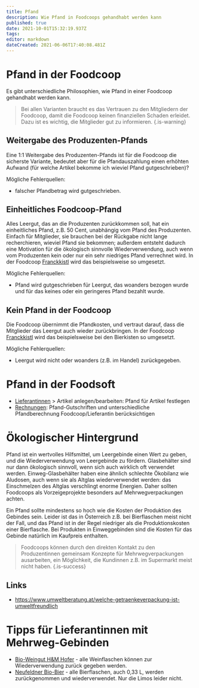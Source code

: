 ```yaml
---
title: Pfand
description: Wie Pfand in Foodcoops gehandhabt werden kann
published: true
date: 2021-10-01T15:32:19.937Z
tags: 
editor: markdown
dateCreated: 2021-06-06T17:40:08.481Z
---
```


# Pfand in der Foodcoop

Es gibt unterschiedliche Philosophien, wie Pfand in einer Foodcoop gehandhabt werden kann.
 
 
> Bei allen Varianten braucht es das Vertrauen zu den Mitgliedern der Foodcoop, damit die Foodcoop keinen finanziellen Schaden erleidet. Dazu ist es wichtig, die Mitglieder gut zu informieren. 
{.is-warning}
 
## Weitergabe des Produzenten-Pfands
Eine 1:1 Weitergabe des Produzenten-Pfands ist für die Foodcoop die sicherste Variante, bedeutet aber für die Pfandauszahlung einen erhöhten Aufwand (für welche Artikel bekomme ich wieviel Pfand gutgeschrieben)? 

Mögliche Fehlerquellen: 
- falscher Pfandbetrag wird gutgeschrieben.

## Einheitliches Foodcoop-Pfand
Alles Leergut, das an die Produzenten zurückkommen soll, hat ein einheitliches Pfand, z.B. 50 Cent, unabhängig vom Pfand des Produzenten. Einfach für Mitglieder, sie brauchen bei der  Rückgabe nicht lange recherchieren, wieviel Pfand sie bekommen; außerdem entsteht dadurch eine Motivation für die ökologisch sinnvolle Wiederverwendung, auch wenn vom Produzenten kein oder nur ein sehr niedriges Pfand verrechnet wird. In der Foodcoop [Franckkistl](https://franckkistl.at) wird das beispielsweise so umgesetzt. 

Mögliche Fehlerquellen: 
- Pfand wird gutgeschrieben für Leergut, das woanders bezogen wurde und für das keines oder ein geringeres Pfand bezahlt wurde.

## Kein Pfand in der Foodcoop
Die Foodcoop übernimmt die Pfandkosten, und vertraut darauf, dass die Mitglieder das Leergut auch wieder zurückbringen. In der Foodcoop [Franckkistl](https://franckkistl.at)  wird das beispielsweise bei den Bierkisten so umgesetzt. 


Mögliche Fehlerquellen: 
- Leergut wird nicht oder woanders (z.B. im Handel) zurückgegeben.


# Pfand in der Foodsoft

- [Lieferantinnen](/de/Foodsoft/Administration/Lieferantinnen) > Artikel anlegen/bearbeiten: Pfand für Artikel festlegen
- [Rechnungen](/de/Foodsoft/Administration/Finanzen/Rechnungen): Pfand-Gutschriften und unterschiedliche Pfandberechnung Foodcoop/Lieferantin berücksichtigen

# Ökologischer Hintergrund

Pfand ist ein wertvolles Hilfsmittel, um Leergebinde einen Wert zu geben, und die Wiederverwendung von Leergebinde zu fördern. Glasbehälter sind nur dann ökologisch sinnvoll, wenn sich auch wirklich oft verwendet werden. Einweg-Glasbehälter haben eine ähnlich schlechte Ökobilanz wie Aludosen, auch wenn sie als Altglas wiederverwendet werden: das Einschmelzen des Altglas verschlingt enorme Energien. Daher sollten Foodcoops als Vorzeigeprojekte besonders auf Mehrwegverpackungen achten. 

Ein Pfand sollte mindestens so hoch wie die Kosten der Produktion des Gebindes sein. Leider ist das in Österreich z.B. bei Bierflaschen meist nicht der Fall, und das Pfand ist in der Regel niedriger als die Produktionskosten einer Bierflasche. Bei Produkten in Einweggebinden sind die Kosten für das Gebinde natürlich im Kaufpreis enthalten. 

> Foodcoops können durch den direkten Kontakt zu den Produzentinnen gemeinsam Konzepte für Mehrwegverpackungen ausarbeiten, ein Möglichkeit, die Kundinnen z.B. im Supermarkt meist nicht haben. 
{.is-success}




## Links
- https://www.umweltberatung.at/welche-getraenkeverpackung-ist-umweltfreundlich

# Tipps für Lieferantinnen mit Mehrweg-Gebinden

- [Bio-Weingut H&M Hofer](https://www.weinguthofer.com/) - alle Weinflaschen können zur Wiederverwendung zurück gegeben werden.
- [Neufeldner Bio-Bier](https://biobrauerei.at/) - alle Bierflaschen, auch 0,33 L, werden zurückgenommen und wiederverwendet. Nur die Limos leider nicht.